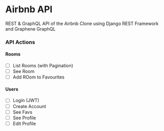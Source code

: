 # Airbnb API

REST & GraphQL API of the Airbnb Clone using Django REST Framework and Graphene GraphQL

### API Actions

#### Rooms

- [ ] List Rooms (with Pagination)
- [ ] See Room
- [ ] Add ROom to Favourites

#### Users

- [ ] Login (JWT)
- [ ] Create Account
- [ ] See Favs
- [ ] See Profile
- [ ] Edit Profile
